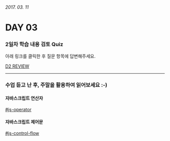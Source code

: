 ###### 2017. 03. 11

# DAY 03

### 2일차 학습 내용 검토 Quiz

아래 링크를 클릭한 후 질문 항목에 답변해주세요.

[D2 REVIEW](https://goo.gl/forms/GnIft5NI6QCLifS32)

---

### 수업 듣고 난 후, 주말을 활용하여 읽어보세요 :-)

#### 자바스크립트 연산자
[#js-operator](http://poiemaweb.com/js-operator)

#### 자바스크립트 제어문
[#js-control-flow](http://poiemaweb.com/js-control-flow)


